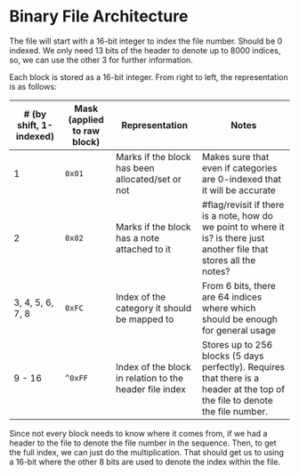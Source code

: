 # Binary File Architecture
The file will start with a 16-bit integer to index the file number. Should be 0 indexed. We only need 13 bits of the header to denote up to 8000 indices, so, we can use the other 3 for further information.

Each block is stored as a 16-bit integer. From right to left, the representation is as follows:

| \# (by shift, 1-indexed) | Mask (applied to raw block) | Representation                                          | Notes                                                                                                                         |
| ------------------------ | --------------------------- | ------------------------------------------------------- | ----------------------------------------------------------------------------------------------------------------------------- |
| 1                        | `0x01`                      | Marks if the block has been allocated/set or not        | Makes sure that even if categories are 0-indexed that it will be accurate                                                     |
| 2                        | `0x02`                      | Marks if the block has a note attached to it            | #flag/revisit if there is a note, how do we point to where it is? is there just another file that stores all the notes?       |
| 3, 4, 5, 6, 7, 8         | `0xFC`                      | Index of the category it should be mapped to            | From 6 bits, there are 64 indices where which should be enough for general usage                                              |
| 9 - 16                   | `^0xFF`                     | Index of the block in relation to the header file index | Stores up to 256 blocks (5 days perfectly). Requires that there is a header at the top of the file to denote the file number. |

Since not every block needs to know where it comes from, if we had a header to the file to denote the file number in the sequence. Then, to get the full index, we can just do the multiplication. That should get us to using a 16-bit where the other 8 bits are used to denote the index within the file.